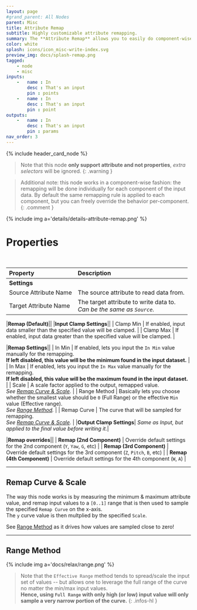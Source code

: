 ```yaml
---
layout: page
#grand_parent: All Nodes
parent: Misc
title: Attribute Remap
subtitle: Highly customizable attribute remapping.
summary: The **Attribute Remap** allows you to easily do component-wise attribute remapping and clamping.
color: white
splash: icons/icon_misc-write-index.svg
preview_img: docs/splash-remap.png
tagged: 
    - node
    - misc
inputs:
    -   name : In
        desc : That's an input
        pin : points
    -   name : In
        desc : That's an input
        pin : point
outputs:
    -   name : In
        desc : That's an input
        pin : params
nav_order: 3
---
```


{% include header_card_node %}

> Note that this node **only support attribute and not properties**, *extra selectors* will be ignored.
{: .warning }

> Additional note: this node works in a component-wise fashion: the remapping will be done individually for each component of the input data.  By default the same remapping rule is applied to each component, but you can freely override the behavior per-component.
{: .comment }

{% include img a='details/details-attribute-remap.png' %} 

# Properties
<br>

| Property       | Description          |
|:-------------|:------------------|
|**Settings**||
| Source Attribute Name           | The source attribute to read data from.  |
| Target Attribute Name           | The target attribute to write data to.<br>*Can be the same as `Source`.*|

|**Remap (Default)**||
|**Input Clamp Settings**||
| Clamp Min           | If enabled, input data smaller than the specified value will be clamped. |
| Clamp Max           | If enabled, input data greater than the specified value will be clamped.  |

|**Remap Settings**||
| In Min           | If enabled, lets you input the `In Min` value manually for the remapping.<br>**If left disabled, this value will be the minimum found in the input dataset.** |
| In Max           | If enabled, lets you input the `In Max` value manually for the remapping.<br>**If left disabled, this value will be the maximum found in the input dataset.** |
| Scale           | A scale factor applied to the output, remapped value.<br>*See [Remap Curve & Scale](#remap-curve--scale).* |
| Range Method           | Basically lets you choose whether the smallest value should be `0` (Full Range) or the effective `Min` value (Effective range).<br>*See [Range Method](#range-method).* |
| Remap Curve           | The curve that will be sampled for remapping.<br>*See [Remap Curve & Scale](#remap-curve--scale).* |
|**Output Clamp Settings**| *Same as Input, but applied to the final value before writing it.*|

|**Remap overrides**||
| **Remap (2nd Component)**           | Override default settings for the 2nd component (`Y`, `Yaw`, `G`, etc) |
| **Remap (3rd Component)**           | Override default settings for the 3rd component (`Z`, `Pitch`, `B`, etc) |
| **Remap (4th Component)**           | Override default settings for the 4th component (`W`, `A`)  |


---
## Remap Curve & Scale

The way this node works is by measuring the minimum & maximum attribute value, and remap input values to a `[0..1]` range that is then used to sample the specified `Remap Curve` on the x-axis.  
The `y` curve value is then multplied by the specified `Scale`.  

See [Range Method](#range-method) as it drives how values are sampled close to zero! 

---
## Range Method

{% include img a='docs/relax/range.png' %} 

> Note that the `Effective Range` method tends to spread/scale the input set of values -- but allows one to leverage the full range of the curve no matter the min/max input values.  
> **Hence, using `Full Range` with only high (or low) input value will only sample a very narrow portion of the curve.**
{: .infos-hl }